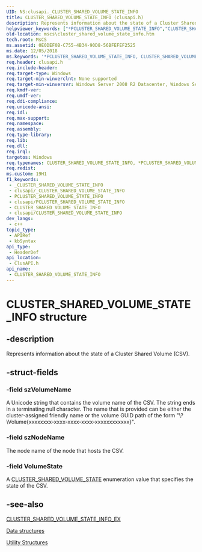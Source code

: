 ```yaml
---
UID: NS:clusapi._CLUSTER_SHARED_VOLUME_STATE_INFO
title: CLUSTER_SHARED_VOLUME_STATE_INFO (clusapi.h)
description: Represents information about the state of a Cluster Shared Volume (CSV).
helpviewer_keywords: ["*PCLUSTER_SHARED_VOLUME_STATE_INFO","CLUSTER_SHARED_VOLUME_STATE_INFO","CLUSTER_SHARED_VOLUME_STATE_INFO structure [Failover Cluster]","PCLUSTER_SHARED_VOLUME_STATE_INFO","PCLUSTER_SHARED_VOLUME_STATE_INFO structure pointer [Failover Cluster]","clusapi/CLUSTER_SHARED_VOLUME_STATE_INFO","clusapi/PCLUSTER_SHARED_VOLUME_STATE_INFO","mscs.cluster_shared_volume_state_info"]
old-location: mscs\cluster_shared_volume_state_info.htm
tech.root: MsCS
ms.assetid: 0E0DEF0B-C755-4B34-90D8-56BFEFEF2525
ms.date: 12/05/2018
ms.keywords: '*PCLUSTER_SHARED_VOLUME_STATE_INFO, CLUSTER_SHARED_VOLUME_STATE_INFO, CLUSTER_SHARED_VOLUME_STATE_INFO structure [Failover Cluster], PCLUSTER_SHARED_VOLUME_STATE_INFO, PCLUSTER_SHARED_VOLUME_STATE_INFO structure pointer [Failover Cluster], clusapi/CLUSTER_SHARED_VOLUME_STATE_INFO, clusapi/PCLUSTER_SHARED_VOLUME_STATE_INFO, mscs.cluster_shared_volume_state_info'
req.header: clusapi.h
req.include-header: 
req.target-type: Windows
req.target-min-winverclnt: None supported
req.target-min-winversvr: Windows Server 2008 R2 Datacenter, Windows Server 2008 R2 Enterprise
req.kmdf-ver: 
req.umdf-ver: 
req.ddi-compliance: 
req.unicode-ansi: 
req.idl: 
req.max-support: 
req.namespace: 
req.assembly: 
req.type-library: 
req.lib: 
req.dll: 
req.irql: 
targetos: Windows
req.typenames: CLUSTER_SHARED_VOLUME_STATE_INFO, *PCLUSTER_SHARED_VOLUME_STATE_INFO
req.redist: 
ms.custom: 19H1
f1_keywords:
 - _CLUSTER_SHARED_VOLUME_STATE_INFO
 - clusapi/_CLUSTER_SHARED_VOLUME_STATE_INFO
 - PCLUSTER_SHARED_VOLUME_STATE_INFO
 - clusapi/PCLUSTER_SHARED_VOLUME_STATE_INFO
 - CLUSTER_SHARED_VOLUME_STATE_INFO
 - clusapi/CLUSTER_SHARED_VOLUME_STATE_INFO
dev_langs:
 - c++
topic_type:
 - APIRef
 - kbSyntax
api_type:
 - HeaderDef
api_location:
 - ClusAPI.h
api_name:
 - CLUSTER_SHARED_VOLUME_STATE_INFO
---
```


# CLUSTER_SHARED_VOLUME_STATE_INFO structure


## -description

Represents information about the state of a Cluster Shared Volume (CSV).

## -struct-fields

### -field szVolumeName

A Unicode string that contains the volume name of the CSV. The string ends in a terminating null character. The name that is provided can be either the cluster-assigned friendly name or the volume GUID path of the form "\\?\Volume{xxxxxxxx-xxxx-xxxx-xxxx-xxxxxxxxxxxx}\".

### -field szNodeName

The node name  of the node that hosts the CSV.

### -field VolumeState

A <a href="https://docs.microsoft.com/windows/desktop/api/clusapi/ne-clusapi-cluster_shared_volume_state">CLUSTER_SHARED_VOLUME_STATE</a> enumeration value that specifies the state of the CSV.

## -see-also

<a href="/windows/win32/api/clusapi/ns-clusapi-cluster_shared_volume_state_info_ex">CLUSTER_SHARED_VOLUME_STATE_INFO_EX</a>



<a href="https://docs.microsoft.com/previous-versions/windows/desktop/mscs/data-structures">Data structures</a>



<a href="https://docs.microsoft.com/previous-versions/windows/desktop/mscs/utility-structures">Utility Structures</a>

